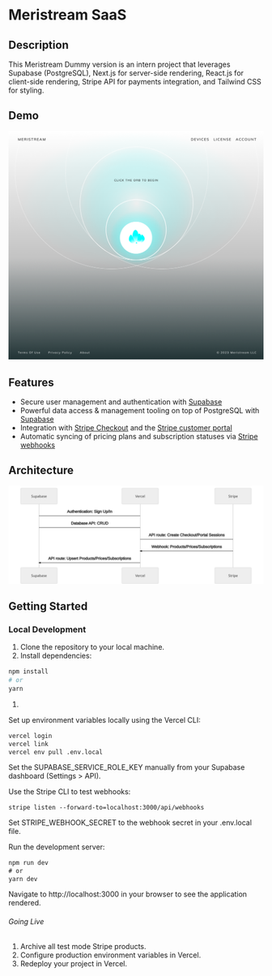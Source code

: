 # Meristream SaaS

## Description

This Meristream Dummy version is an intern project that leverages Supabase (PostgreSQL), Next.js for server-side rendering, React.js for client-side rendering, Stripe API for payments integration, and Tailwind CSS for styling.

## Demo

![Screenshot of demo](./src/images/meristream.png)

## Features

- Secure user management and authentication with [Supabase](https://supabase.io/docs/guides/auth)
- Powerful data access & management tooling on top of PostgreSQL with [Supabase](https://supabase.io/docs/guides/database)
- Integration with [Stripe Checkout](https://stripe.com/docs/payments/checkout) and the [Stripe customer portal](https://stripe.com/docs/billing/subscriptions/customer-portal)
- Automatic syncing of pricing plans and subscription statuses via [Stripe webhooks](https://stripe.com/docs/webhooks)

## Architecture

![Architecture diagram](./public/architecture_diagram.svg)

## Getting Started

### Local Development

1. Clone the repository to your local machine.
2. Install dependencies:

```bash
npm install
# or
yarn
```
1. 
Set up environment variables locally using the Vercel CLI:

```
vercel login
vercel link
vercel env pull .env.local
```
Set the SUPABASE_SERVICE_ROLE_KEY manually from your Supabase dashboard (Settings > API).

Use the Stripe CLI to test webhooks:

```
stripe listen --forward-to=localhost:3000/api/webhooks
```

Set STRIPE_WEBHOOK_SECRET to the webhook secret in your .env.local file.

Run the development server:
```
npm run dev
# or
yarn dev
```

Navigate to http://localhost:3000 in your browser to see the application rendered.

###### Going Live
1. Archive all test mode Stripe products.
2. Configure production environment variables in Vercel.
3. Redeploy your project in Vercel.
